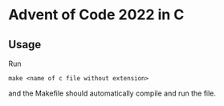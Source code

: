 # Advent of Code 2022 in C

## Usage

Run 
```
make <name of c file without extension>
```
and the Makefile should automatically compile and run the file.


